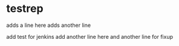 # testrep

adds a line here
adds another line

add test for jenkins
add another line here
and another line for fixup
